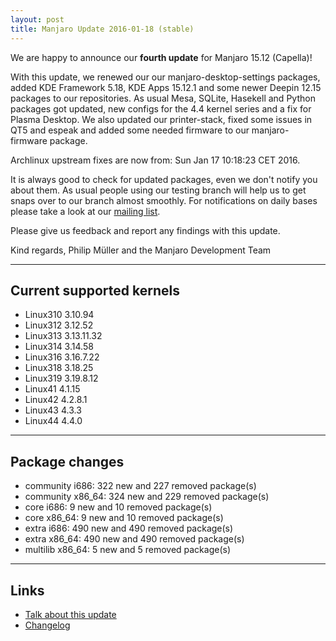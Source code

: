 ```yaml
---
layout: post
title: Manjaro Update 2016-01-18 (stable)
---
```


We are happy to announce our **fourth update** for Manjaro 15.12 (Capella)!

With this update, we renewed our our manjaro-desktop-settings packages, added KDE Framework 5.18, KDE Apps 15.12.1 and some newer Deepin 12.15 packages to our repositories. As usual Mesa, SQLite, Hasekell and Python packages got updated, new configs for the 4.4 kernel series and a fix for Plasma Desktop. We also updated our printer-stack, fixed some issues in QT5 and espeak and added some needed firmware to our manjaro-firmware package.

Archlinux upstream fixes are now from: Sun Jan 17 10:18:23 CET 2016.

It is always good to check for updated packages, even we don't notify you about them. As usual people using our testing branch will help us to get snaps over to our branch almost smoothly. For notifications on daily bases please take a look at our [mailing list](https://lists.manjaro.org/pipermail/manjaro-packages/).

Please give us feedback and report any findings with this update.

Kind regards,
Philip Müller and the Manjaro Development Team

----

## Current supported kernels

* Linux310 3.10.94
* Linux312 3.12.52
* Linux313 3.13.11.32
* Linux314 3.14.58
* Linux316 3.16.7.22
* Linux318 3.18.25
* Linux319 3.19.8.12
* Linux41  4.1.15
* Linux42  4.2.8.1
* Linux43  4.3.3
* Linux44  4.4.0

----

## Package changes

* community i686:  322 new and 227 removed package(s)
* community x86_64:  324 new and 229 removed package(s)
* core i686:  9 new and 10 removed package(s)
* core x86_64:  9 new and 10 removed package(s)
* extra i686:  490 new and 490 removed package(s)
* extra x86_64:  490 new and 490 removed package(s)
* multilib x86_64:  5 new and 5 removed package(s)

----

## Links

* [Talk about this update](https://forum.manjaro.org/index.php?topic=30303.0)
* [Changelog](https://lists.manjaro.org/pipermail/manjaro-packages/Week-of-Mon-20160118/005656.html)
